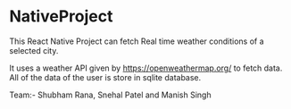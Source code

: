 # NativeProject
This React Native Project can fetch Real time weather conditions of a selected city.

It uses a weather API given by https://openweathermap.org/ to fetch data.
All of the data of the user is store in sqlite database.

Team:- Shubham Rana, Snehal Patel and Manish Singh
